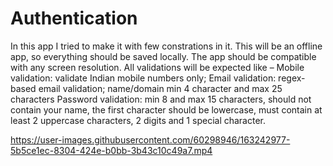# Authentication

In this app I tried to make it with few constrations in it.
This will be an offline app, so everything should be saved locally.
The app should be compatible with any screen resolution.
All validations will be expected like – Mobile validation: validate Indian mobile numbers only;
Email validation: regex-based email validation; name/domain min 4 character and max 25 characters
Password validation: min 8 and max 15 characters, should not contain your name, the first character
should be lowercase, must contain at least 2 uppercase characters, 2 digits and 1 special character.


https://user-images.githubusercontent.com/60298946/163242977-5b5ce1ec-8304-424e-b0bb-3b43c10c49a7.mp4
